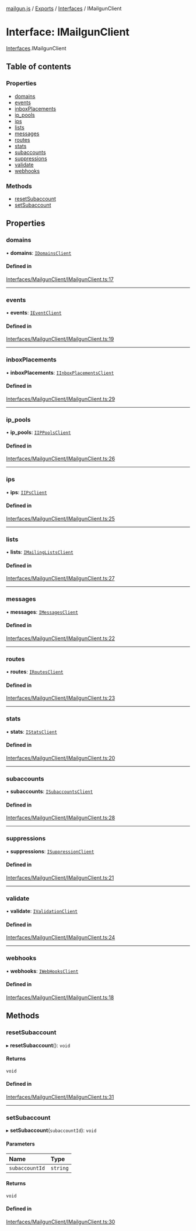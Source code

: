 [mailgun.js](../README.md) / [Exports](../modules.md) / [Interfaces](../modules/Interfaces.md) / IMailgunClient

# Interface: IMailgunClient

[Interfaces](../modules/Interfaces.md).IMailgunClient

## Table of contents

### Properties

- [domains](Interfaces.IMailgunClient.md#domains)
- [events](Interfaces.IMailgunClient.md#events)
- [inboxPlacements](Interfaces.IMailgunClient.md#inboxplacements)
- [ip\_pools](Interfaces.IMailgunClient.md#ip_pools)
- [ips](Interfaces.IMailgunClient.md#ips)
- [lists](Interfaces.IMailgunClient.md#lists)
- [messages](Interfaces.IMailgunClient.md#messages)
- [routes](Interfaces.IMailgunClient.md#routes)
- [stats](Interfaces.IMailgunClient.md#stats)
- [subaccounts](Interfaces.IMailgunClient.md#subaccounts)
- [suppressions](Interfaces.IMailgunClient.md#suppressions)
- [validate](Interfaces.IMailgunClient.md#validate)
- [webhooks](Interfaces.IMailgunClient.md#webhooks)

### Methods

- [resetSubaccount](Interfaces.IMailgunClient.md#resetsubaccount)
- [setSubaccount](Interfaces.IMailgunClient.md#setsubaccount)

## Properties

### domains

• **domains**: [`IDomainsClient`](Interfaces.IDomainsClient.md)

#### Defined in

[Interfaces/MailgunClient/IMailgunClient.ts:17](https://github.com/mailgun/mailgun.js/blob/c7a5a6d/lib/Interfaces/MailgunClient/IMailgunClient.ts#L17)

___

### events

• **events**: [`IEventClient`](Interfaces.IEventClient.md)

#### Defined in

[Interfaces/MailgunClient/IMailgunClient.ts:19](https://github.com/mailgun/mailgun.js/blob/c7a5a6d/lib/Interfaces/MailgunClient/IMailgunClient.ts#L19)

___

### inboxPlacements

• **inboxPlacements**: [`IInboxPlacementsClient`](Interfaces.IInboxPlacementsClient.md)

#### Defined in

[Interfaces/MailgunClient/IMailgunClient.ts:29](https://github.com/mailgun/mailgun.js/blob/c7a5a6d/lib/Interfaces/MailgunClient/IMailgunClient.ts#L29)

___

### ip\_pools

• **ip\_pools**: [`IIPPoolsClient`](Interfaces.IIPPoolsClient.md)

#### Defined in

[Interfaces/MailgunClient/IMailgunClient.ts:26](https://github.com/mailgun/mailgun.js/blob/c7a5a6d/lib/Interfaces/MailgunClient/IMailgunClient.ts#L26)

___

### ips

• **ips**: [`IIPsClient`](Interfaces.IIPsClient.md)

#### Defined in

[Interfaces/MailgunClient/IMailgunClient.ts:25](https://github.com/mailgun/mailgun.js/blob/c7a5a6d/lib/Interfaces/MailgunClient/IMailgunClient.ts#L25)

___

### lists

• **lists**: [`IMailingListsClient`](Interfaces.IMailingListsClient.md)

#### Defined in

[Interfaces/MailgunClient/IMailgunClient.ts:27](https://github.com/mailgun/mailgun.js/blob/c7a5a6d/lib/Interfaces/MailgunClient/IMailgunClient.ts#L27)

___

### messages

• **messages**: [`IMessagesClient`](Interfaces.IMessagesClient.md)

#### Defined in

[Interfaces/MailgunClient/IMailgunClient.ts:22](https://github.com/mailgun/mailgun.js/blob/c7a5a6d/lib/Interfaces/MailgunClient/IMailgunClient.ts#L22)

___

### routes

• **routes**: [`IRoutesClient`](Interfaces.IRoutesClient.md)

#### Defined in

[Interfaces/MailgunClient/IMailgunClient.ts:23](https://github.com/mailgun/mailgun.js/blob/c7a5a6d/lib/Interfaces/MailgunClient/IMailgunClient.ts#L23)

___

### stats

• **stats**: [`IStatsClient`](Interfaces.IStatsClient.md)

#### Defined in

[Interfaces/MailgunClient/IMailgunClient.ts:20](https://github.com/mailgun/mailgun.js/blob/c7a5a6d/lib/Interfaces/MailgunClient/IMailgunClient.ts#L20)

___

### subaccounts

• **subaccounts**: [`ISubaccountsClient`](Interfaces.ISubaccountsClient.md)

#### Defined in

[Interfaces/MailgunClient/IMailgunClient.ts:28](https://github.com/mailgun/mailgun.js/blob/c7a5a6d/lib/Interfaces/MailgunClient/IMailgunClient.ts#L28)

___

### suppressions

• **suppressions**: [`ISuppressionClient`](Interfaces.ISuppressionClient.md)

#### Defined in

[Interfaces/MailgunClient/IMailgunClient.ts:21](https://github.com/mailgun/mailgun.js/blob/c7a5a6d/lib/Interfaces/MailgunClient/IMailgunClient.ts#L21)

___

### validate

• **validate**: [`IValidationClient`](Interfaces.IValidationClient.md)

#### Defined in

[Interfaces/MailgunClient/IMailgunClient.ts:24](https://github.com/mailgun/mailgun.js/blob/c7a5a6d/lib/Interfaces/MailgunClient/IMailgunClient.ts#L24)

___

### webhooks

• **webhooks**: [`IWebHooksClient`](Interfaces.IWebHooksClient.md)

#### Defined in

[Interfaces/MailgunClient/IMailgunClient.ts:18](https://github.com/mailgun/mailgun.js/blob/c7a5a6d/lib/Interfaces/MailgunClient/IMailgunClient.ts#L18)

## Methods

### resetSubaccount

▸ **resetSubaccount**(): `void`

#### Returns

`void`

#### Defined in

[Interfaces/MailgunClient/IMailgunClient.ts:31](https://github.com/mailgun/mailgun.js/blob/c7a5a6d/lib/Interfaces/MailgunClient/IMailgunClient.ts#L31)

___

### setSubaccount

▸ **setSubaccount**(`subaccountId`): `void`

#### Parameters

| Name | Type |
| :------ | :------ |
| `subaccountId` | `string` |

#### Returns

`void`

#### Defined in

[Interfaces/MailgunClient/IMailgunClient.ts:30](https://github.com/mailgun/mailgun.js/blob/c7a5a6d/lib/Interfaces/MailgunClient/IMailgunClient.ts#L30)
